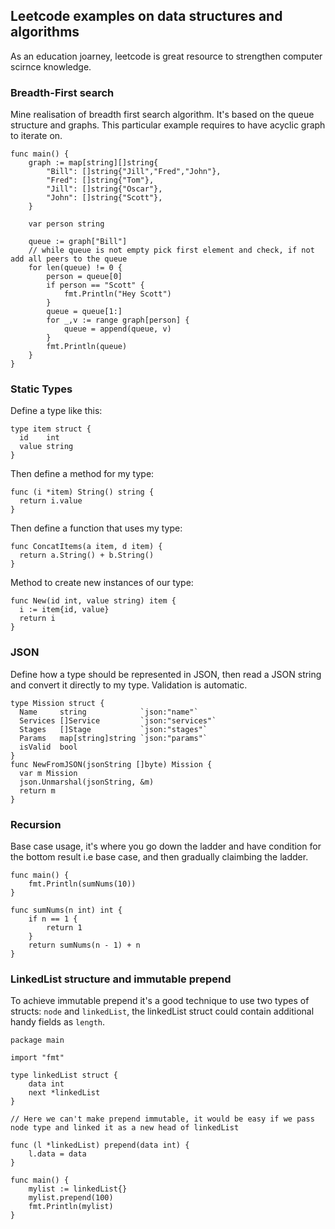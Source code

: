 ## Leetcode examples on data structures and algorithms
As an education joarney, leetcode is great resource to strengthen computer scirnce knowledge.

### Breadth-First search
Mine realisation of breadth first search algorithm. It's based on the queue structure and graphs. This particular example requires to have acyclic graph to iterate on. 
```
func main() {
	graph := map[string][]string{
		"Bill": []string{"Jill","Fred","John"},
		"Fred": []string{"Tom"},
		"Jill": []string{"Oscar"},
		"John": []string{"Scott"},
	}

	var person string

	queue := graph["Bill"]
	// while queue is not empty pick first element and check, if not add all peers to the queue
	for len(queue) != 0 {
		person = queue[0]
		if person == "Scott" {
			fmt.Println("Hey Scott")
		}
		queue = queue[1:]
		for _,v := range graph[person] {
			queue = append(queue, v)
		}
		fmt.Println(queue)
	}
}
```
### Static Types
Define a type like this:
```
type item struct {
  id    int
  value string
}
```
Then define a method for my type:
```
func (i *item) String() string {
  return i.value
}
```
Then define a function that uses my type:
```
func ConcatItems(a item, d item) {
  return a.String() + b.String()
}
```
Method to create new instances of our type:
```
func New(id int, value string) item {  
  i := item{id, value}
  return i
}
```
### JSON
Define how a type should be represented in JSON, then read a JSON string and convert it directly to my type. Validation is automatic.
```
type Mission struct {
  Name     string            `json:"name"`
  Services []Service         `json:"services"`
  Stages   []Stage           `json:"stages"`
  Params   map[string]string `json:"params"`
  isValid  bool
}
func NewFromJSON(jsonString []byte) Mission {
  var m Mission
  json.Unmarshal(jsonString, &m)
  return m
}
```
### Recursion
Base case usage, it's where you go down the ladder and have condition for the bottom result i.e base case, and then gradually claimbing the ladder. 
```
func main() {
	fmt.Println(sumNums(10))
}

func sumNums(n int) int {
	if n == 1 {
		return 1
	}
	return sumNums(n - 1) + n
}
```

### LinkedList structure and immutable prepend
To achieve immutable prepend it's a good technique to use two types of structs: `node` and `linkedList`, the linkedList struct could contain additional handy fields as `length`.
```
package main

import "fmt"

type linkedList struct {
	data int
	next *linkedList
}

// Here we can't make prepend immutable, it would be easy if we pass node type and linked it as a new head of linkedList 

func (l *linkedList) prepend(data int) {
	l.data = data
}

func main() {
	mylist := linkedList{}
	mylist.prepend(100)
	fmt.Println(mylist)
}
```
